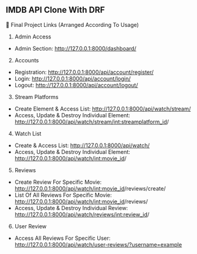 IMDB API Clone With DRF <br>
---
🔗 Final Project Links (Arranged According To Usage)

1. Admin Access
  - Admin Section: http://127.0.0.1:8000/dashboard/

2. Accounts
  - Registration: http://127.0.0.1:8000/api/account/register/
  - Login: http://127.0.0.1:8000/api/account/login/
  - Logout: http://127.0.0.1:8000/api/account/logout/

3. Stream Platforms
  - Create Element & Access List: http://127.0.0.1:8000/api/watch/stream/
  - Access, Update & Destroy Individual Element: http://127.0.0.1:8000/api/watch/stream/<int:streamplatform_id>/

4. Watch List
  - Create & Access List: http://127.0.0.1:8000/api/watch/
  - Access, Update & Destroy Individual Element: http://127.0.0.1:8000/api/watch/<int:movie_id>/

5. Reviews
  - Create Review For Specific Movie: http://127.0.0.1:8000/api/watch/<int:movie_id>/reviews/create/
  - List Of All Reviews For Specific Movie: http://127.0.0.1:8000/api/watch/<int:movie_id>/reviews/
  - Access, Update & Destroy Individual Review: http://127.0.0.1:8000/api/watch/reviews/<int:review_id>/

6. User Review
  - Access All Reviews For Specific User: http://127.0.0.1:8000/api/watch/user-reviews/?username=example

